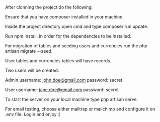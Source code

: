 
After clonning the project do the following:

Ensure that you have composer installed in your machine.

Inside the project directory open cmd and type composer run update.

Run npm install, in order for the dependencies to be installed.

For migration of tables and seeding users and currencies run the php artisan migrate --seed.

User tables and currencies tables will have records.

Two users will be created.

Admin
username: john.doe@gmail.com
password: secret

User
username: jane.doe@gmail.com
password: secret

To start the server on your local machine type php artisan serve

For email testing, choose either mailtrap or mailchimp and configure it on .env file.
Login and enjoy :)
